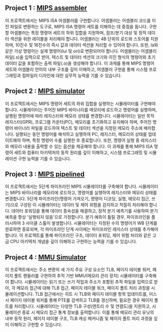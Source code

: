 ## Project 1 : [**MIPS assembler**](https://github.com/agucserin/CS311_computer_organization/tree/main/pr1_mips_assembler)

 이 프로젝트에서는 MIPS ISA 어셈블러를 구현합니다. 어셈블러는 어셈블리 코드를 이진 파일로 변환하는 도구로, MIPS ISA 명령어 세트를 이해하는 데 중점을 둡니다. 구현할 어셈블러는 특정 명령어 세트의 하위 집합을 지원하며, 점프/분기 대상 및 정적 데이터 섹션을 위한 레이블을 처리해야 합니다. 어셈블러는 4B 단위의 로드와 스토어를 지원하며, 10진수 및 16진수의 즉시 값과 데이터 섹션을 처리할 수 있어야 합니다. 또한, la와 같은 가상 명령어는 실제 명령어(lui 및 ori)로 변환되어야 합니다. 어셈블러는 어셈블리 파일(.s)을 입력으로 받아, 텍스트 및 데이터 섹션의 크기와 이진 형식의 명령어와 초기 데이터 값을 포함하는 출력 파일(.o)을 생성해야 합니다. 이 과제를 통해 MIPS 명령어 세트와 어셈블리 언어의 내부 구조를 깊이 이해하고, 어셈블러 구현을 통해 시스템 프로그래밍과 컴파일러 디자인에 대한 실무적 능력을 기를 수 있습니다.

## Project 2 : [**MIPS simulator**](https://github.com/agucserin/CS311_computer_organization/tree/main/pr2_mips_simulator)
 이 프로젝트에서는 MIPS 명령어 세트의 하위 집합을 실행하는 시뮬레이터를 구현해야 합니다. 시뮬레이터는 주어진 MIPS 바이너리를 메모리에 로드하고 명령어를 실행하며, 실행된 명령어에 따라 레지스터와 메모리 상태를 변경합니다. 시뮬레이터는 일반 목적 레지스터(GPR), 프로그램 카운터(PC), 메모리를 초기화하고 유지해야 하며, 주어진 명령어 바이너리 파일을 로드하여 텍스트 및 데이터 섹션을 지정된 메모리 주소에 배치합니다. 실행되는 동안 명령어를 해석하고 실행하여 PC, 레지스터, 메모리의 상태를 업데이트해야 하며, 특정 명령어 수를 실행한 후 종료합니다. 또한, 명령어 실행 중 레지스터와 메모리 내용을 출력할 수 있는 옵션을 제공해야 합니다. 이 과제를 통해 MIPS ISA 명령어 세트와 컴퓨터 아키텍처의 동작 원리를 깊이 이해하고, 시스템 프로그래밍 및 시뮬레이션 구현 능력을 기를 수 있습니다.

## Project 3 : [**MIPS pipelined**](https://github.com/agucserin/CS311_computer_organization/tree/main/pr3_mips_pipelined)
 이 프로젝트에서는 5단계 파이프라인 MIPS 시뮬레이터를 구축해야 합니다. 시뮬레이터는 MIPS 바이너리를 메모리에 로드하고, 명령어를 실행하여 레지스터와 메모리 상태를 변경합니다. 5단계 파이프라인(명령어 가져오기, 명령어 디코딩, 실행, 메모리 접근, 쓰기)으로 구성된 이 시뮬레이터는 데이터 및 제어 위험을 감지하고 적절히 처리해야 합니다. 데이터 포워딩을 통해 데이터 종속성을 해결하고, 정적 분기 예측기를 사용하여 분기 예측을 항상 '실행되지 않음'으로 가정합니다. 분기 예측이 틀릴 경우, 파이프라인을 플러시하여 3 사이클 스톨이 발생합니다. 시뮬레이터는 지정된 수의 명령어가 WB 단계를 완료하면 종료되며, 각 파이프라인 단계 사이에는 파이프라인 레지스터 상태를 추가해야 합니다. 이 프로젝트를 통해 파이프라인 구조, 데이터 포워딩, 제어 위험 처리와 같은 고급 CPU 아키텍처 개념을 깊이 이해하고 구현하는 능력을 기를 수 있습니다.

## Project 4 : [**MMU Simulator**](https://github.com/agucserin/CS311_computer_organization/tree/main/pr4_mmu_simulator)
 이 프로젝트에서는 주소 변환의 세 가지 주요 구성 요소인 TLB, 페이지 테이블 워커, 페이지 폴트 핸들러를 구현하여 추적 기반 MMU(메모리 관리 장치) 시뮬레이터를 구축해야 합니다. 시뮬레이터는 읽기 또는 쓰기 작업과 주소가 포함된 추적 파일을 입력으로 받아, 각 메모리 접근에 대해 TLB 접근, 페이지 테이블 워크, 페이지 폴트 처리 과정을 시뮬레이션합니다. TLB 접근에서는 히트 시 TLB와 페이지 테이블 항목 업데이트를, 미스 시 페이지 테이블 워커를 통해 PTE를 검색하고 TLB를 갱신하며, 필요한 경우 페이지 폴트를 처리합니다. 시뮬레이터는 다양한 TLB 구성(엔트리 수 및 연결도)을 지원하고, 시뮬레이션 종료 시 메모리 접근 통계 정보를 출력합니다. 이를 통해 메모리 관리 유닛의 내부 동작 원리, 페이지 테이블 구조, TLB 캐싱 메커니즘 및 페이지 폴트 처리 과정을 깊이 이해하고 구현할 수 있습니다.
